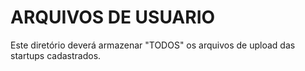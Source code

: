 # ARQUIVOS DE USUARIO #

Este diretório deverá armazenar "TODOS" os arquivos de upload das startups cadastrados.
